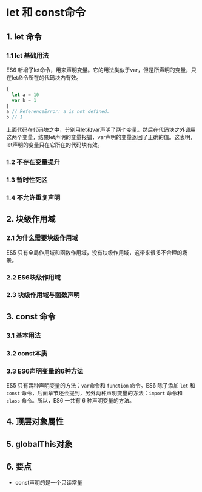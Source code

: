 # let 和 const命令

## 1. let 命令

### 1.1 let 基础用法

ES6 新增了let命令，用来声明变量。它的用法类似于var，但是所声明的变量，只在let命令所在的代码块内有效。

``` javascript
{
  let a = 10
  var b = 1
}
a // ReferenceError: a is not defined.
b // 1
```

上面代码在代码块之中，分别用let和var声明了两个变量。然后在代码块之外调用这两个变量，结果let声明的变量报错，var声明的变量返回了正确的值。这表明，let声明的变量只在它所在的代码块有效。

### 1.2 不存在变量提升


### 1.3 暂时性死区


### 1.4 不允许重复声明




## 2. 块级作用域

### 2.1 为什么需要块级作用域

ES5 只有全局作用域和函数作用域，没有块级作用域，这带来很多不合理的场景。

### 2.2 ES6块级作用域


### 2.3 块级作用域与函数声明


## 3. const 命令

### 3.1 基本用法

### 3.2 const本质


### 3.3 ES6声明变量的6种方法

ES5 只有两种声明变量的方法：`var`命令和 `function` 命令。ES6 除了添加 `let` 和 `const` 命令，后面章节还会提到，另外两种声明变量的方法：`import` 命令和 `class` 命令。所以，ES6 一共有 6 种声明变量的方法。


## 4. 顶层对象属性


## 5. globalThis对象


## 6. 要点
- const声明的是一个只读常量